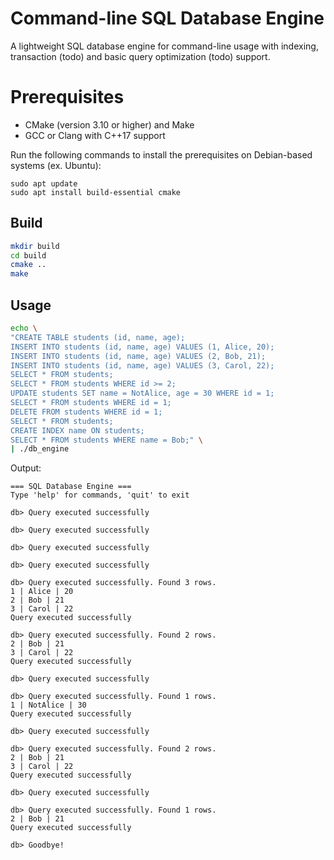 # Command-line SQL Database Engine

A lightweight SQL database engine for command-line usage with indexing, transaction (todo) and basic query optimization (todo) support.

# Prerequisites

- CMake (version 3.10 or higher) and Make
- GCC or Clang with C++17 support

Run the following commands to install the prerequisites on Debian-based systems (ex. Ubuntu):

```
sudo apt update
sudo apt install build-essential cmake
```

## Build

```bash
mkdir build
cd build
cmake ..
make
```

## Usage

```bash
echo \
"CREATE TABLE students (id, name, age);
INSERT INTO students (id, name, age) VALUES (1, Alice, 20);
INSERT INTO students (id, name, age) VALUES (2, Bob, 21);
INSERT INTO students (id, name, age) VALUES (3, Carol, 22);
SELECT * FROM students;
SELECT * FROM students WHERE id >= 2;
UPDATE students SET name = NotAlice, age = 30 WHERE id = 1;
SELECT * FROM students WHERE id = 1;
DELETE FROM students WHERE id = 1;
SELECT * FROM students;
CREATE INDEX name ON students;
SELECT * FROM students WHERE name = Bob;" \
| ./db_engine
```

Output:
```
=== SQL Database Engine ===
Type 'help' for commands, 'quit' to exit

db> Query executed successfully

db> Query executed successfully

db> Query executed successfully

db> Query executed successfully

db> Query executed successfully. Found 3 rows.
1 | Alice | 20
2 | Bob | 21
3 | Carol | 22
Query executed successfully

db> Query executed successfully. Found 2 rows.
2 | Bob | 21
3 | Carol | 22
Query executed successfully

db> Query executed successfully

db> Query executed successfully. Found 1 rows.
1 | NotAlice | 30
Query executed successfully

db> Query executed successfully

db> Query executed successfully. Found 2 rows.
2 | Bob | 21
3 | Carol | 22
Query executed successfully

db> Query executed successfully

db> Query executed successfully. Found 1 rows.
2 | Bob | 21
Query executed successfully

db> Goodbye!
```
